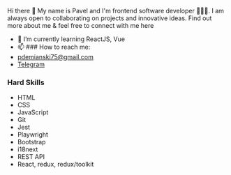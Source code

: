 Hi there 👋 My name is Pavel and I'm frontend software developer 👨🏻‍💻. I am always open to collaborating on projects and innovative ideas. Find out more about me & feel free to connect with me here

- 🌱 I’m currently learning ReactJS, Vue
- 📫 ### How to reach me: 
- pdemianski75@gmail.com
- [Telegram]([@pasadem](https://t.me/pasadem))

### Hard Skills
- HTML
- CSS
- JavaScript
- Git
- Jest
- Playwright
- Bootstrap
- i18next
- REST API
- React, redux, redux/toolkit
<!--
**pasadem/pasadem** is a ✨ _special_ ✨ repository because its `README.md` (this file) appears on your GitHub profile.

Here are some ideas to get you started:

- 🔭 I’m currently working on ...
- 🌱 I’m currently learning ...
- 👯 I’m looking to collaborate on ...
- 🤔 I’m looking for help with ...
- 💬 Ask me about ...
- 📫 How to reach me: ...
- 😄 Pronouns: ...
- ⚡ Fun fact: ...
-->
